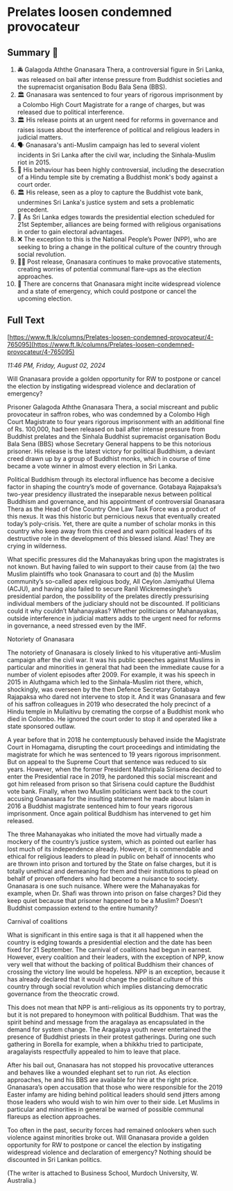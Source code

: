# Prelates loosen condemned provocateur

## Summary 🤖

1. 🚔 Galagoda Aththe Gnanasara Thera, a controversial figure in Sri Lanka, was released on bail after intense pressure from Buddhist societies and the supremacist organisation Bodu Bala Sena (BBS).
2. 🏛️ Gnanasara was sentenced to four years of rigorous imprisonment by a Colombo High Court Magistrate for a range of charges, but was released due to political interference. 
3. 🏛️ His release points at an urgent need for reforms in governance and raises issues about the interference of political and religious leaders in judicial matters.
4. 🗣️ Gnanasara's anti-Muslim campaign has led to several violent incidents in Sri Lanka after the civil war, including the Sinhala-Muslim riot in 2015.
5. 🕌 His behaviour has been highly controversial, including the desecration of a Hindu temple site by cremating a Buddhist monk's body against a court order.
6. 🏛️ His release, seen as a ploy to capture the Buddhist vote bank, undermines Sri Lanka's justice system and sets a problematic precedent.
7. 🎪 As Sri Lanka edges towards the presidential election scheduled for 21st September, alliances are being formed with religious organisations in order to gain electoral advantages.
8. ❌ The exception to this is the National People’s Power (NPP), who are seeking to bring a change in the political culture of the country through social revolution.
9. 👮‍♂️ Post release, Gnanasara continues to make provocative statements, creating worries of potential communal flare-ups as the election approaches.
10. 🚨 There are concerns that Gnanasara might incite widespread violence and a state of emergency, which could postpone or cancel the upcoming election.

## Full Text

[https://www.ft.lk/columns/Prelates-loosen-condemned-provocateur/4-765095](https://www.ft.lk/columns/Prelates-loosen-condemned-provocateur/4-765095)

*11:46 PM, Friday, August 02, 2024*

Will Gnanasara provide a golden opportunity for RW to postpone or cancel the election by instigating widespread violence and declaration of emergency?

Prisoner Galagoda Aththe Gnanasara Thera, a social miscreant and public provocateur in saffron robes, who was condemned by a Colombo High Court Magistrate to four years rigorous imprisonment with an additional fine of Rs. 100,000, had been released on bail after intense pressure from Buddhist prelates and the Sinhala Buddhist supremacist organisation Bodu Bala Sena (BBS) whose Secretary General happens to be this notorious prisoner. His release is the latest victory for political Buddhism, a deviant creed drawn up by a group of Buddhist monks, which in course of time became a vote winner in almost every election in Sri Lanka.

Political Buddhism through its electoral influence has become a decisive factor in shaping the country’s mode of governance. Gotabaya Rajapaksa’s two-year presidency illustrated the inseparable nexus between political Buddhism and governance, and his appointment of controversial Gnanasara Thera as the Head of One Country One Law Task Force was a product of this nexus. It was this historic but pernicious nexus that eventually created today’s poly-crisis. Yet, there are quite a number of scholar monks in this country who keep away from this creed and warn political leaders of its destructive role in the development of this blessed island. Alas! They are crying in wilderness.

What specific pressures did the Mahanayakas bring upon the magistrates is not known. But having failed to win support to their cause from (a) the two Muslim plaintiffs who took Gnanasara to court and (b) the Muslim community’s so-called apex religious body, All Ceylon Jamiyathul Ulema (ACJU), and having also failed to secure Ranil Wickremesinghe’s presidential pardon, the possibility of the prelates directly pressurising individual members of the judiciary should not be discounted. If politicians could it why couldn’t Mahanayakas? Whether politicians or Mahanayakas, outside interference in judicial matters adds to the urgent need for reforms in governance, a need stressed even by the IMF.

Notoriety of Gnanasara

The notoriety of Gnanasara is closely linked to his vituperative anti-Muslim campaign after the civil war. It was his public speeches against Muslims in particular and minorities in general that had been the immediate cause for a number of violent episodes after 2009. For example, it was his speech in 2015 in Aluthgama which led to the Sinhala-Muslim riot there, which, shockingly, was overseen by the then Defence Secretary Gotabaya Rajapaksa who dared not intervene to stop it. And it was Gnanasara and few of his saffron colleagues in 2019 who desecrated the holy precinct of a Hindu temple in Mullaitivu by cremating the corpse of a Buddhist monk who died in Colombo. He ignored the court order to stop it and operated like a state sponsored outlaw.

A year before that in 2018 he contemptuously behaved inside the Magistrate Court in Homagama, disrupting the court proceedings and intimidating the magistrate for which he was sentenced to 19 years rigorous imprisonment. But on appeal to the Supreme Court that sentence was reduced to six years. However, when the former President Maithripala Sirisena decided to enter the Presidential race in 2019, he pardoned this social miscreant and got him released from prison so that Sirisena could capture the Buddhist vote bank. Finally, when two Muslim politicians went back to the court accusing Gnanasara for the insulting statement he made about Islam in 2016 a Buddhist magistrate sentenced him to four years rigorous imprisonment. Once again political Buddhism has intervened to get him released.

The three Mahanayakas who initiated the move had virtually made a mockery of the country’s justice system, which as pointed out earlier has lost much of its independence already. However, it is commendable and ethical for religious leaders to plead in public on behalf of innocents who are thrown into prison and tortured by the State on false charges, but it is totally unethical and demeaning for them and their institutions to plead on behalf of proven offenders who had become a nuisance to society. Gnanasara is one such nuisance. Where were the Mahanayakas for example, when Dr. Shafi was thrown into prison on false charges? Did they keep quiet because that prisoner happened to be a Muslim? Doesn’t Buddhist compassion extend to the entire humanity?

Carnival of coalitions

What is significant in this entire saga is that it all happened when the country is edging towards a presidential election and the date has been fixed for 21 September. The carnival of coalitions had begun in earnest. However, every coalition and their leaders, with the exception of NPP, know very well that without the backing of political Buddhism their chances of crossing the victory line would be hopeless. NPP is an exception, because it has already declared that it would change the political culture of this country through social revolution which implies distancing democratic governance from the theocratic crowd.

This does not mean that NPP is anti-religious as its opponents try to portray, but it is not prepared to honeymoon with political Buddhism. That was the spirit behind and message from the aragalaya as encapsulated in the demand for system change. The Aragalaya youth never entertained the presence of Buddhist priests in their protest gatherings. During one such gathering in Borella for example, when a bhikkhu tried to participate, aragalayists respectfully appealed to him to leave that place.

After his bail out, Gnanasara has not stopped his provocative utterances and behaves like a wounded elephant set to run riot. As election approaches, he and his BBS are available for hire at the right price. Gnanasara’s open accusation that those who were responsible for the 2019 Easter infamy are hiding behind political leaders should send jitters among those leaders who would wish to win him over to their side. Let Muslims in particular and minorities in general be warned of possible communal flareups as election approaches.

Too often in the past, security forces had remained onlookers when such violence against minorities broke out. Will Gnanasara provide a golden opportunity for RW to postpone or cancel the election by instigating widespread violence and declaration of emergency? Nothing should be discounted in Sri Lankan politics.

(The writer is attached to Business School, Murdoch University, W. Australia.)

